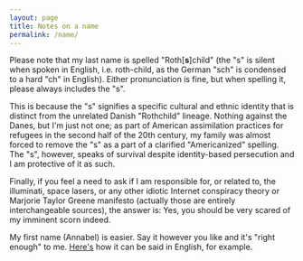 ```yaml
---
layout: page
title: Notes on a name
permalink: /name/
---
```


Please note that my last name is spelled "Roth[__s__]child" (the "s" is silent when spoken in English, i.e. roth-child, as the German "sch" is condensed to a hard "ch" in English). Either pronunciation is fine, but when spelling it, please always includes the "s". 

This is because the "s" signifies a specific cultural and ethnic identity that is distinct from the unrelated Danish "Rothchild" lineage. Nothing against the Danes, but I'm just not one; as part of American assimilation practices for refugees in the second half of the 20th century, my family was almost forced to remove the "s" as a part of a clarified "Americanized" spelling. The "s", however, speaks of survival despite identity-based persecution and I am protective of it as such. 

Finally, if you feel a need to ask if I am responsible for, or related to, the illuminati, space lasers, or any other idiotic Internet conspiracy theory or Marjorie Taylor Greene manifesto (actually those are entirely interchangeable sources), the answer is: Yes, you should be very scared of my imminent scorn indeed.  

My first name (Annabel) is easier. Say it however you like and it's "right enough" to me. [Here's](https://youtu.be/QJ5XHGbR-ms) how it can be said in English, for example.